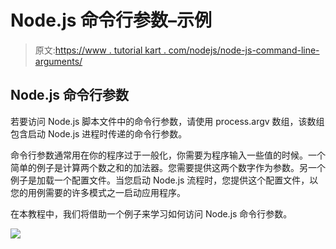 # Node.js 命令行参数–示例

> 原文:[https://www . tutorial kart . com/nodejs/node-js-command-line-arguments/](https://www.tutorialkart.com/nodejs/node-js-command-line-arguments/)

## Node.js 命令行参数

若要访问 Node.js 脚本文件中的命令行参数，请使用 process.argv 数组，该数组包含启动 Node.js 进程时传递的命令行参数。

命令行参数通常用在你的程序过于一般化，你需要为程序输入一些值的时候。一个简单的例子是计算两个数之和的加法器。您需要提供这两个数字作为参数。另一个例子是加载一个配置文件。当您启动 Node.js 流程时，您提供这个配置文件，以您的用例需要的许多模式之一启动应用程序。

在本教程中，我们将借助一个例子来学习如何访问 Node.js 命令行参数。

[![](../Images/925da31b32d6bc3827932f6c8afb11bb.png)](https://www.tutorialkart.com/)